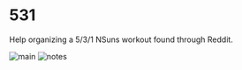 # 531

Help organizing a 5/3/1 NSuns workout found through Reddit.

![main](https://user-images.githubusercontent.com/30095041/46912244-f7533d80-cf24-11e8-9aa7-c5b8d9c47ff5.PNG)
![notes](https://user-images.githubusercontent.com/30095041/46912245-f7ebd400-cf24-11e8-834a-a38570d04d5b.PNG)

